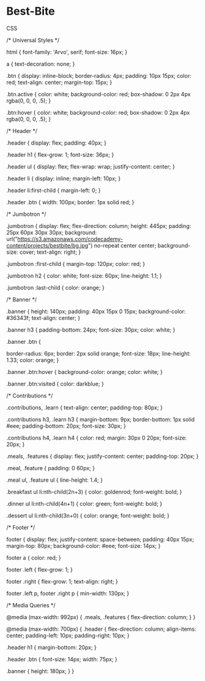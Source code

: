 # Best-Bite

CSS

/* Universal Styles */

html {
  font-family: 'Arvo', serif;
  font-size: 16px;
}

a {
  text-decoration: none;
}

.btn {
  display: inline-block;
  border-radius: 4px;
  padding: 10px 15px;
  color: red;
  text-align: center;
  margin-top: 15px;
}

.btn.active {
  color: white;
  background-color: red;
  box-shadow: 0 2px 4px rgba(0, 0, 0, .5);
}

.btn:hover {
  color: white;
  background-color: red;
  box-shadow: 0 2px 4px rgba(0, 0, 0, .5);
}

/* Header */

.header {
  display: flex;
  padding: 40px;
}

.header h1 {
  flex-grow: 1;
  font-size: 36px;
}

.header ul {
  display: flex;
  flex-wrap: wrap;
  justify-content: center;
}

.header li {
  display: inline;
  margin-left: 10px;
}

.header li:first-child {
  margin-left: 0;
}

.header .btn {
  width: 100px;
  border: 1px solid red;
}

/* Jumbotron */

.jumbotron {
  display: flex;
  flex-direction: column;
  height: 445px;
  padding: 25px 60px 30px 30px;
  background: url("https://s3.amazonaws.com/codecademy-content/projects/bestbite/bg.jpg") no-repeat center center;
  background-size: cover;
  text-align: right;
}

.jumbotron :first-child {
  margin-top: 120px;
  color: red;
}

.jumbotron h2 {
  color: white;
  font-size: 60px;
  line-height: 1.1;
}

.jumbotron :last-child {
  color: orange;
}

/* Banner */

.banner {
  height: 140px;
  padding: 40px 15px 0 15px;
  background-color: #36343f;
  text-align: center;
}

.banner h3 {
  padding-bottom: 24px;
  font-size: 30px;
  color: white;
}

.banner .btn {

  border-radius: 6px;
  border: 2px solid orange;
  font-size: 18px;
  line-height: 1.33;
  color: orange;
}

.banner .btn:hover {
    background-color: orange;
    color: white;
}

.banner .btn:visited {
  color: darkblue;
}

/* Contributions */

.contributions,
.learn {
  text-align: center;
  padding-top: 80px;
}

.contributions h3,
.learn h3 {
  margin-bottom: 9px;
  border-bottom: 1px solid #eee;
  padding-bottom: 20px;
  font-size: 30px;
}

.contributions h4,
.learn h4 {
  color: red;
  margin: 30px 0 20px;
  font-size: 20px;
}

.meals,
.features {
  display: flex;
  justify-content: center;
  padding-top: 20px;
}

.meal,
.feature {
  padding: 0 60px;
}

.meal ul,
.feature ul {
  line-height: 1.4;
}

.breakfast ul li:nth-child(2n+3) {
  color: goldenrod;
  font-weight: bold;
}

.dinner ul li:nth-child(4n+1) {
  color: green;
  font-weight: bold;
}

.dessert ul li:nth-child(3n+0) {
  color: orange;
  font-weight: bold;
}

/* Footer */

footer {
  display: flex;
  justify-content: space-between;
  padding: 40px 15px;
  margin-top: 80px;
  background-color: #eee;
  font-size: 14px;
}

footer a {
  color: red;
}

footer .left {
  flex-grow: 1;
}

footer .right {
  flex-grow: 1;
  text-align: right;
}

footer .left p,
footer .right p {
  min-width: 130px;
}

/* Media Queries */

@media (max-width: 992px) {
  .meals, .features {
    flex-direction: column;
  }
}

@media (max-width: 700px) {
  .header {
    flex-direction: column;
    align-items: center;
    padding-left: 10px;
    padding-right: 10px;
  }

  .header h1 {
    margin-bottom: 20px;
  }

  .header .btn {
    font-size: 14px;
    width: 75px;
  }

  .banner {
    height: 180px;
  }
}
